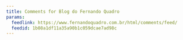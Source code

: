 ```yaml
---
title: Comments for Blog do Fernando Quadro
params:
  feedlink: https://www.fernandoquadro.com.br/html/comments/feed/
  feedid: 1b08a1df11a35a90b1c059dcae7ad98c
---
```

